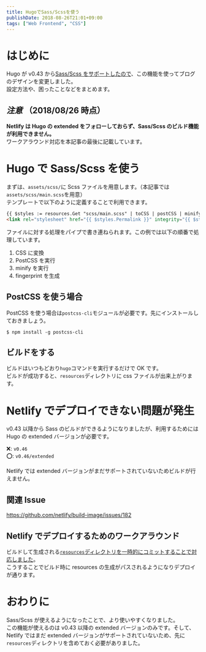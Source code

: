 ```yaml
---
title: HugoでSass/Scssを使う
publishDate: 2018-08-26T21:01+09:00
tags: ["Web Frontend", "CSS"]
---
```


# はじめに

Hugo が v0.43 から[Sass/Scss をサポートしたので](https://gohugo.io/hugo-pipes/scss-sass/)、この機能を使ってブログのデザインを変更しました。  
設定方法や、困ったことなどをまとめます。

## _注意_ （2018/08/26 時点）

**Netlify は Hugo の extended をフォローしておらず、Sass/Scss のビルド機能が利用できません。**  
ワークアラウンド対応を本記事の最後に記載しています。

# Hugo で Sass/Scss を使う

まずは、`assets/scss/`に Scss ファイルを用意します。（本記事では`assets/scss/main.scss`を用意）  
テンプレートで以下のように定義することで利用できます。

```html
{{ $styles := resources.Get "scss/main.scss" | toCSS | postCSS | minify | fingerprint }}
<link rel="stylesheet" href="{{ $styles.Permalink }}" integrity="{{ $styles.Data.Integrity }}" media="screen">
```

ファイルに対する処理をパイプで書き連ねられます。この例では以下の順番で処理しています。

1. CSS に変換
2. PostCSS を実行
3. minify を実行
4. fingerprint を生成

## PostCSS を使う場合

PostCSS を使う場合は`postcss-cli`モジュールが必要です。先にインストールしておきましょう。

```
$ npm install -g postcss-cli
```

## ビルドをする

ビルドはいつもどおり`hugo`コマンドを実行するだけで OK です。  
ビルドが成功すると、`resources`ディレクトリに css ファイルが出来上がります。

# Netlify でデプロイできない問題が発生

v0.43 以降から Sass のビルドができるようになりましたが、利用するためには Hugo の extended バージョンが必要です。

❌: `v0.46`  
⭕: `v0.46/extended`

Netlify では extended バージョンがまだサポートされていないためビルドが行えません。

## 関連 Issue

https://github.com/netlify/build-image/issues/182

## Netlify でデプロイするためのワークアラウンド

ビルドして生成される[`resources`ディレクトリを一時的にコミットすることで対応しました](https://github.com/70-10/blog/commit/8ee2b8fb9f4a55a05f28bfbe224fa81f2e29fa38)。  
こうすることでビルド時に resources の生成がパスされるようになりデプロイが通ります。

# おわりに

Sass/Scss が使えるようになったことで、より使いやすくなりました。  
この機能が使えるのは v0.43 以降の extended バージョンのみです。そして、Netlify ではまだ extended バージョンがサポートされていないため、先に`resources`ディレクトリを含めておく必要がありました。
